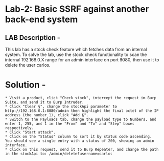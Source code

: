 # Lab-2: Basic SSRF against another back-end system
## LAB Description - 
This lab has a stock check feature which fetches data from an internal system. To solve the lab, use the stock check functionality to scan the internal 192.168.0.X range for an admin interface on port 8080, then use it to delete the user carlos.

# Solution - 
    * Visit a product, click "Check stock", intercept the request in Burp Suite, and send it to Burp Intruder.
    * Click "Clear §", change the stockApi parameter to http://192.168.0.1:8080/admin then highlight the final octet of the IP address (the number 1), click "Add §".
    * Switch to the Payloads tab, change the payload type to Numbers, and enter 1, 255, and 1 in the "From" and "To" and "Step" boxes respectively.
    * Click "Start attack".
    * Click on the "Status" column to sort it by status code ascending. You should see a single entry with a status of 200, showing an admin interface.
    * Click on this request, send it to Burp Repeater, and change the path in the stockApi to: /admin/delete?username=carlos